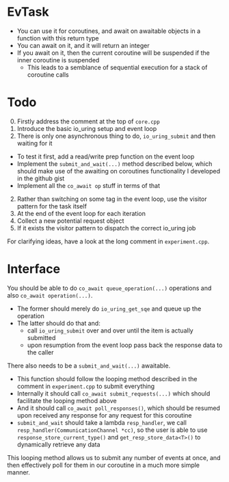 # EvTask
- You can use it for coroutines, and await on awaitable objects in a function with this return type
- You can await on it, and it will return an integer
- If you await on it, then the current coroutine will be suspended if the inner coroutine is suspended
  - This leads to a semblance of sequential execution for a stack of coroutine calls

# Todo
0. Firstly address the comment at the top of `core.cpp`
1. Introduce the basic io_uring setup and event loop
2. There is only one asynchronous thing to do, `io_uring_submit` and then waiting for it
  - To test it first, add a read/write prep function on the event loop
  - Implement the `submit_and_wait(...)` method described below, which should make use of the awaiting on coroutines functionality I developed in the github gist
  - Implement all the `co_await op` stuff in terms of that
2. Rather than switching on some tag in the event loop, use the visitor pattern for the task itself
3. At the end of the event loop for each iteration
  1. Collect a new potential request object
  2. If it exists the visitor pattern to dispatch the correct io_uring job

For clarifying ideas, have a look at the long comment in `experiment.cpp`.

# Interface
You should be able to do `co_await queue_operation(...)` operations and also `co_await operation(...)`.
- The former should merely do `io_uring_get_sqe` and queue up the operation
- The latter should do that and:
  - call `io_uring_submit` over and over until the item is actually submitted
  - upon resumption from the event loop pass back the response data to the caller


There also needs to be a `submit_and_wait(...)` awaitable.
- This function should follow the looping method described in the comment in `experiment.cpp` to submit everything
- Internally it should call `co_await submit_requests(...)` which should facilitate the looping method above
- And it should call `co_await poll_responses()`, which should be resumed upon received any response for any request for this coroutine
- `submit_and_wait` should take a lambda `resp_handler`, we call `resp_handler(CommunicationChannel *cc)`, so the user is able to use `response_store_current_type()` and `get_resp_store_data<T>()` to dynamically retrieve any data

This looping method allows us to submit any number of events at once, and then effectively poll for them in our coroutine in a much more simple manner.

